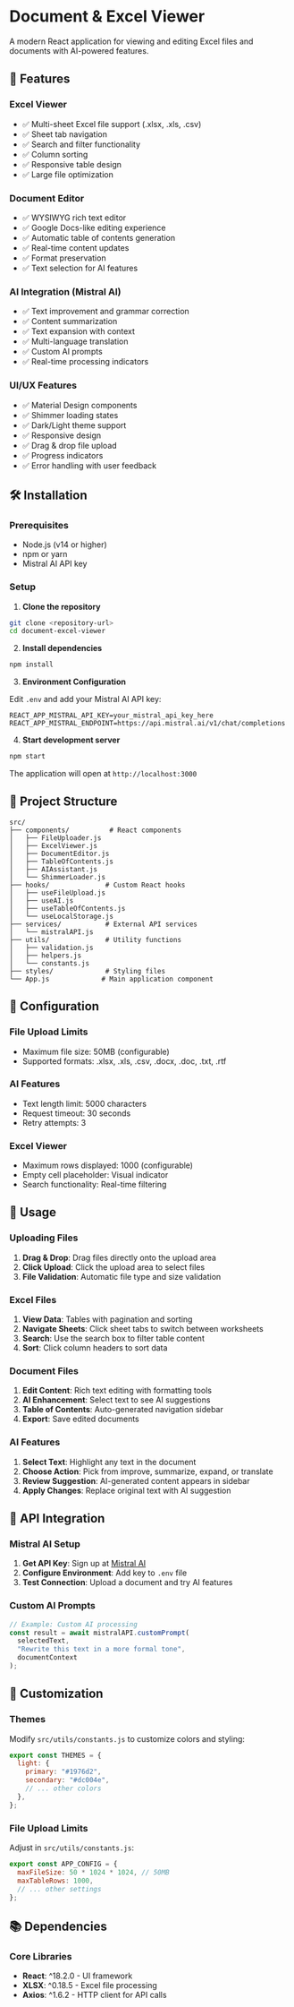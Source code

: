 # Document & Excel Viewer

A modern React application for viewing and editing Excel files and documents with AI-powered features.

## 🚀 Features

### Excel Viewer

- ✅ Multi-sheet Excel file support (.xlsx, .xls, .csv)
- ✅ Sheet tab navigation
- ✅ Search and filter functionality
- ✅ Column sorting
- ✅ Responsive table design
- ✅ Large file optimization

### Document Editor

- ✅ WYSIWYG rich text editor
- ✅ Google Docs-like editing experience
- ✅ Automatic table of contents generation
- ✅ Real-time content updates
- ✅ Format preservation
- ✅ Text selection for AI features

### AI Integration (Mistral AI)

- ✅ Text improvement and grammar correction
- ✅ Content summarization
- ✅ Text expansion with context
- ✅ Multi-language translation
- ✅ Custom AI prompts
- ✅ Real-time processing indicators

### UI/UX Features

- ✅ Material Design components
- ✅ Shimmer loading states
- ✅ Dark/Light theme support
- ✅ Responsive design
- ✅ Drag & drop file upload
- ✅ Progress indicators
- ✅ Error handling with user feedback

## 🛠️ Installation

### Prerequisites

- Node.js (v14 or higher)
- npm or yarn
- Mistral AI API key

### Setup

1. **Clone the repository**

```bash
git clone <repository-url>
cd document-excel-viewer
```

2. **Install dependencies**

```bash
npm install
```

3. **Environment Configuration**

Edit `.env` and add your Mistral AI API key:

```env
REACT_APP_MISTRAL_API_KEY=your_mistral_api_key_here
REACT_APP_MISTRAL_ENDPOINT=https://api.mistral.ai/v1/chat/completions
```

4. **Start development server**

```bash
npm start
```

The application will open at `http://localhost:3000`

## 📁 Project Structure

```
src/
├── components/          # React components
│   ├── FileUploader.js
│   ├── ExcelViewer.js
│   ├── DocumentEditor.js
│   ├── TableOfContents.js
│   ├── AIAssistant.js
│   └── ShimmerLoader.js
├── hooks/              # Custom React hooks
│   ├── useFileUpload.js
│   ├── useAI.js
│   ├── useTableOfContents.js
│   └── useLocalStorage.js
├── services/           # External API services
│   └── mistralAPI.js
├── utils/              # Utility functions
│   ├── validation.js
│   ├── helpers.js
│   └── constants.js
├── styles/             # Styling files
└── App.js             # Main application component
```

## 🔧 Configuration

### File Upload Limits

- Maximum file size: 50MB (configurable)
- Supported formats: .xlsx, .xls, .csv, .docx, .doc, .txt, .rtf

### AI Features

- Text length limit: 5000 characters
- Request timeout: 30 seconds
- Retry attempts: 3

### Excel Viewer

- Maximum rows displayed: 1000 (configurable)
- Empty cell placeholder: Visual indicator
- Search functionality: Real-time filtering

## 🎯 Usage

### Uploading Files

1. **Drag & Drop**: Drag files directly onto the upload area
2. **Click Upload**: Click the upload area to select files
3. **File Validation**: Automatic file type and size validation

### Excel Files

1. **View Data**: Tables with pagination and sorting
2. **Navigate Sheets**: Click sheet tabs to switch between worksheets
3. **Search**: Use the search box to filter table content
4. **Sort**: Click column headers to sort data

### Document Files

1. **Edit Content**: Rich text editing with formatting tools
2. **AI Enhancement**: Select text to see AI suggestions
3. **Table of Contents**: Auto-generated navigation sidebar
4. **Export**: Save edited documents

### AI Features

1. **Select Text**: Highlight any text in the document
2. **Choose Action**: Pick from improve, summarize, expand, or translate
3. **Review Suggestion**: AI-generated content appears in sidebar
4. **Apply Changes**: Replace original text with AI suggestion

## 🔌 API Integration

### Mistral AI Setup

1. **Get API Key**: Sign up at [Mistral AI](https://mistral.ai/)
2. **Configure Environment**: Add key to `.env` file
3. **Test Connection**: Upload a document and try AI features

### Custom AI Prompts

```javascript
// Example: Custom AI processing
const result = await mistralAPI.customPrompt(
  selectedText,
  "Rewrite this text in a more formal tone",
  documentContext
);
```

## 🎨 Customization

### Themes

Modify `src/utils/constants.js` to customize colors and styling:

```javascript
export const THEMES = {
  light: {
    primary: "#1976d2",
    secondary: "#dc004e",
    // ... other colors
  },
};
```

### File Upload Limits

Adjust in `src/utils/constants.js`:

```javascript
export const APP_CONFIG = {
  maxFileSize: 50 * 1024 * 1024, // 50MB
  maxTableRows: 1000,
  // ... other settings
};
```

## 📚 Dependencies

### Core Libraries

- **React**: ^18.2.0 - UI framework
- **XLSX**: ^0.18.5 - Excel file processing
- **Axios**: ^1.6.2 - HTTP client for API calls
